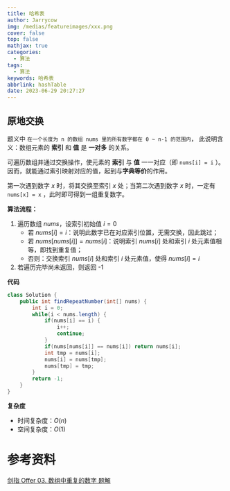 ```yaml
---
title: 哈希表
author: Jarrycow
img: /medias/featureimages/xxx.png
cover: false
top: false
mathjax: true
categories:
  - 算法
tags:
  - 算法
keywords: 哈希表
abbrlink: hashTable
date: 2023-06-29 20:27:27
---
```




<!--more-->

## 原地交换

题义中 `在一个长度为 n 的数组 nums 里的所有数字都在 0 ~ n-1 的范围内`， 此说明含义：数组元素的 **索引** 和 **值** 是 **一对多** 的关系。

可遍历数组并通过交换操作，使元素的 **索引** 与 **值** 一一对应（即 `nums[i] = i` ）。因而，就能通过索引映射对应的值，起到与**字典等价**的作用。

第一次遇到数字 $x$ 时，将其交换至索引 $x$ 处；当第二次遇到数字 $x$ 时，一定有 `nums[x] = x` ，此时即可得到一组重复数字。

**算法流程：**

1. 遍历数组 $nums$，设索引初始值 $i=0$
   - 若 $nums[i] = i$：说明此数字已在对应索引位置，无需交换，因此跳过；
   - 若 $nums[nums[i]] = nums[i]$：说明索引 $nums[i]$ 处和索引 $i$ 处元素值相等，即找到重复值；
   - 否则：交换索引 $nums[i]$ 处和索引 $i$ 处元素值，使得 $nums[i]=i$
2. 若遍历完毕尚未返回，则返回 -1

**代码**

```java
class Solution {
    public int findRepeatNumber(int[] nums) {
        int i = 0;
        while(i < nums.length) {
            if(nums[i] == i) {
                i++;
                continue;
            }
            if(nums[nums[i]] == nums[i]) return nums[i];
            int tmp = nums[i];
            nums[i] = nums[tmp];
            nums[tmp] = tmp;
        }
        return -1;
    }
}
```

**复杂度**

- 时间复杂度：$O(n)$
- 空间复杂度：$O(1)$

# 参考资料

[剑指 Offer 03. 数组中重复的数字 题解](https://leetcode.cn/problems/shu-zu-zhong-zhong-fu-de-shu-zi-lcof/solution/mian-shi-ti-03-shu-zu-zhong-zhong-fu-de-shu-zi-yua/)